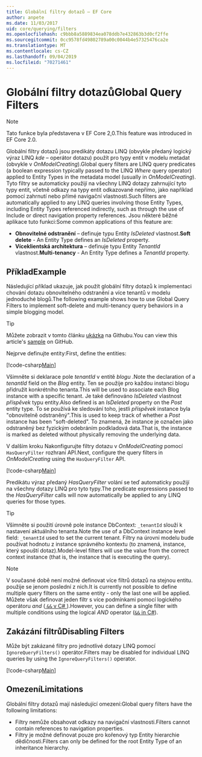 ```yaml
---
title: Globální filtry dotazů – EF Core
author: anpete
ms.date: 11/03/2017
uid: core/querying/filters
ms.openlocfilehash: c9bbb8a5889834ea078ddb7e432863b3d0cf2ffe
ms.sourcegitcommit: 0cc9578fd49802789a00c0044b4e57325476ca2e
ms.translationtype: MT
ms.contentlocale: cs-CZ
ms.lasthandoff: 09/04/2019
ms.locfileid: "70271461"
---
```

# <a name="global-query-filters"></a><span data-ttu-id="e656c-102">Globální filtry dotazů</span><span class="sxs-lookup"><span data-stu-id="e656c-102">Global Query Filters</span></span>

> [!NOTE]
> <span data-ttu-id="e656c-103">Tato funkce byla představena v EF Core 2,0.</span><span class="sxs-lookup"><span data-stu-id="e656c-103">This feature was introduced in EF Core 2.0.</span></span>

<span data-ttu-id="e656c-104">Globální filtry dotazů jsou predikáty dotazu LINQ (obvykle předaný logický výraz LINQ *kde* – operátor dotazu) použít pro typy entit v modelu metadat (obvykle v *OnModelCreating*).</span><span class="sxs-lookup"><span data-stu-id="e656c-104">Global query filters are LINQ query predicates (a boolean expression typically passed to the LINQ *Where* query operator) applied to Entity Types in the metadata model (usually in *OnModelCreating*).</span></span> <span data-ttu-id="e656c-105">Tyto filtry se automaticky použijí na všechny LINQ dotazy zahrnující tyto typy entit, včetně odkazy na typy entit odkazované nepřímo, jako například pomocí zahrnutí nebo přímé navigační vlastnosti.</span><span class="sxs-lookup"><span data-stu-id="e656c-105">Such filters are automatically applied to any LINQ queries involving those Entity Types, including Entity Types referenced indirectly, such as through the use of Include or direct navigation property references.</span></span> <span data-ttu-id="e656c-106">Jsou některé běžné aplikace tuto funkci:</span><span class="sxs-lookup"><span data-stu-id="e656c-106">Some common applications of this feature are:</span></span>

* <span data-ttu-id="e656c-107">**Obnovitelné odstranění** – definuje typu Entity *IsDeleted* vlastnost.</span><span class="sxs-lookup"><span data-stu-id="e656c-107">**Soft delete** - An Entity Type defines an *IsDeleted* property.</span></span>
* <span data-ttu-id="e656c-108">**Víceklientská architektura** – definuje typu Entity *TenantId* vlastnost.</span><span class="sxs-lookup"><span data-stu-id="e656c-108">**Multi-tenancy** - An Entity Type defines a *TenantId* property.</span></span>

## <a name="example"></a><span data-ttu-id="e656c-109">Příklad</span><span class="sxs-lookup"><span data-stu-id="e656c-109">Example</span></span>

<span data-ttu-id="e656c-110">Následující příklad ukazuje, jak použít globální filtry dotazů k implementaci chování dotazu obnovitelného odstranění a více tenantů v modelu jednoduché blogů.</span><span class="sxs-lookup"><span data-stu-id="e656c-110">The following example shows how to use Global Query Filters to implement soft-delete and multi-tenancy query behaviors in a simple blogging model.</span></span>

> [!TIP]
> <span data-ttu-id="e656c-111">Můžete zobrazit v tomto článku [ukázka](https://github.com/aspnet/EntityFramework.Docs/tree/master/samples/core/QueryFilters) na Githubu.</span><span class="sxs-lookup"><span data-stu-id="e656c-111">You can view this article's [sample](https://github.com/aspnet/EntityFramework.Docs/tree/master/samples/core/QueryFilters) on GitHub.</span></span>

<span data-ttu-id="e656c-112">Nejprve definujte entity:</span><span class="sxs-lookup"><span data-stu-id="e656c-112">First, define the entities:</span></span>

[!code-csharp[Main](../../../samples/core/QueryFilters/Program.cs#Entities)]

<span data-ttu-id="e656c-113">Všimněte si deklarace pole _tenantId_ v entitě _blogu_ .</span><span class="sxs-lookup"><span data-stu-id="e656c-113">Note the declaration of a _tenantId_ field on the _Blog_ entity.</span></span> <span data-ttu-id="e656c-114">Ten se použije pro každou instanci blogu přidružit konkrétního tenanta.</span><span class="sxs-lookup"><span data-stu-id="e656c-114">This will be used to associate each Blog instance with a specific tenant.</span></span> <span data-ttu-id="e656c-115">Je také definováno _IsDeleted_ vlastnost _příspěvek_ typu entity.</span><span class="sxs-lookup"><span data-stu-id="e656c-115">Also defined is an _IsDeleted_ property on the _Post_ entity type.</span></span> <span data-ttu-id="e656c-116">To se používá ke sledování toho, jestli _příspěvek_ instance byla "obnovitelně odstraněný".</span><span class="sxs-lookup"><span data-stu-id="e656c-116">This is used to keep track of whether a _Post_ instance has been "soft-deleted".</span></span> <span data-ttu-id="e656c-117">To znamená, že instance je označen jako odstraněný bez fyzickým odebráním podkladová data.</span><span class="sxs-lookup"><span data-stu-id="e656c-117">That is, the instance is marked as deleted without physically removing the underlying data.</span></span>

<span data-ttu-id="e656c-118">V dalším kroku Nakonfigurujte filtry dotazu v _OnModelCreating_ pomocí `HasQueryFilter` rozhraní API.</span><span class="sxs-lookup"><span data-stu-id="e656c-118">Next, configure the query filters in _OnModelCreating_ using the `HasQueryFilter` API.</span></span>

[!code-csharp[Main](../../../samples/core/QueryFilters/Program.cs#Configuration)]

<span data-ttu-id="e656c-119">Predikátu výraz předaný _HasQueryFilter_ volání se teď automaticky použijí na všechny dotazy LINQ pro tyto typy.</span><span class="sxs-lookup"><span data-stu-id="e656c-119">The predicate expressions passed to the _HasQueryFilter_ calls will now automatically be applied to any LINQ queries for those types.</span></span>

> [!TIP]
> <span data-ttu-id="e656c-120">Všimněte si použití úrovně pole instance DbContext: `_tenantId` slouží k nastavení aktuálního tenanta.</span><span class="sxs-lookup"><span data-stu-id="e656c-120">Note the use of a DbContext instance level field: `_tenantId` used to set the current tenant.</span></span> <span data-ttu-id="e656c-121">Filtry na úrovni modelu bude používat hodnotu z instance správného kontextu (to znamená, instance, který spouští dotaz).</span><span class="sxs-lookup"><span data-stu-id="e656c-121">Model-level filters will use the value from the correct context instance (that is, the instance that is executing the query).</span></span>

> [!NOTE]
> <span data-ttu-id="e656c-122">V současné době není možné definovat více filtrů dotazů na stejnou entitu. použije se jenom poslední z nich.</span><span class="sxs-lookup"><span data-stu-id="e656c-122">It is currently not possible to define multiple query filters on the same entity - only the last one will be applied.</span></span> <span data-ttu-id="e656c-123">Můžete však definovat jeden filtr s více podmínkami pomocí logického operátoru _and_ ([ `&&` v C# ](https://docs.microsoft.com/dotnet/csharp/language-reference/operators/boolean-logical-operators#conditional-logical-and-operator-)).</span><span class="sxs-lookup"><span data-stu-id="e656c-123">However, you can define a single filter with multiple conditions using the logical _AND_ operator ([`&&` in C#](https://docs.microsoft.com/dotnet/csharp/language-reference/operators/boolean-logical-operators#conditional-logical-and-operator-)).</span></span>

## <a name="disabling-filters"></a><span data-ttu-id="e656c-124">Zakázání filtrů</span><span class="sxs-lookup"><span data-stu-id="e656c-124">Disabling Filters</span></span>

<span data-ttu-id="e656c-125">Může být zakázané filtry pro jednotlivé dotazy LINQ pomocí `IgnoreQueryFilters()` operátor.</span><span class="sxs-lookup"><span data-stu-id="e656c-125">Filters may be disabled for individual LINQ queries by using the `IgnoreQueryFilters()` operator.</span></span>

[!code-csharp[Main](../../../samples/core/QueryFilters/Program.cs#IgnoreFilters)]

## <a name="limitations"></a><span data-ttu-id="e656c-126">Omezení</span><span class="sxs-lookup"><span data-stu-id="e656c-126">Limitations</span></span>

<span data-ttu-id="e656c-127">Globální filtry dotazů mají následující omezení:</span><span class="sxs-lookup"><span data-stu-id="e656c-127">Global query filters have the following limitations:</span></span>

* <span data-ttu-id="e656c-128">Filtry nemůže obsahovat odkazy na navigační vlastnosti.</span><span class="sxs-lookup"><span data-stu-id="e656c-128">Filters cannot contain references to navigation properties.</span></span>
* <span data-ttu-id="e656c-129">Filtry je možné definovat pouze pro kořenový typ Entity hierarchie dědičnosti.</span><span class="sxs-lookup"><span data-stu-id="e656c-129">Filters can only be defined for the root Entity Type of an inheritance hierarchy.</span></span>
